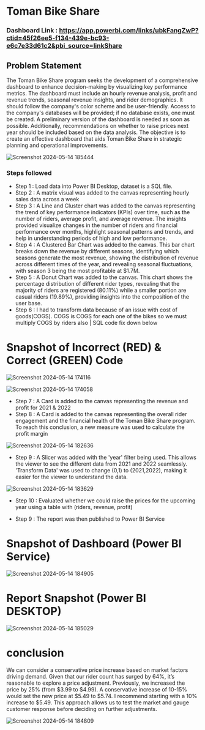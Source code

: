 
# Toman Bike Share

### Dashboard Link : https://app.powerbi.com/links/ubkFangZwP?ctid=45f26ee5-f134-439e-bc93-e6c7e33d61c2&pbi_source=linkShare

## Problem Statement

The Toman Bike Share program seeks the development of a comprehensive dashboard to enhance decision-making by visualizing key performance metrics. The dashboard must include an hourly revenue analysis, profit and revenue trends, seasonal revenue insights, and rider demographics. It should follow the company's color scheme and be user-friendly. Access to the company's databases will be provided; if no database exists, one must be created. A preliminary version of the dashboard is needed as soon as possible. Additionally, recommendations on whether to raise prices next year should be included based on the data analysis. The objective is to create an effective dashboard that aids Toman Bike Share in strategic planning and operational improvements.

![Screenshot 2024-05-14 185444](https://github.com/CyrusTruitt/CyrusTruitt/assets/169110603/8c18f4e4-dc0f-4b4c-83d7-be56104ec4fa)


### Steps followed 

- Step 1 : Load data into Power BI Desktop, dataset is a SQL file.
- Step 2 : A matrix visual was added to the canvas representing hourly sales data across a week 
- Step 3 : A Line and Cluster chart was added to the canvas representing  the trend of key performance indicators (KPIs) over time, such as the number of riders, average profit, and average revenue. The insights provided visualize changes in the number of riders and financial performance over months, highlight seasonal patterns and trends, and help in understanding periods of high and low performance.  
- Step 4 : A Clustered Bar Chart was added to the canvas. This bar chart breaks down the revenue by different seasons, identifying which seasons generate the most revenue, showing the distribution of revenue across different times of the year, and revealing seasonal fluctuations, with season 3 being the most profitable at $1.7M.   
- Step 5 : A Donut Chart was added to the canvas. This chart shows the percentage distribution of different rider types, revealing that the majority of riders are registered (80.11%) while a smaller portion are casual riders (19.89%), providing insights into the composition of the user base. 
- Step 6 : I had to transform data because of an issue with cost of goods(COGS). COGS is COGS for each one of the bikes so we must multiply COGS by riders also | SQL code fix down below 
# Snapshot of Incorrect (RED) & Correct (GREEN) Code

![Screenshot 2024-05-14 174116](https://github.com/CyrusTruitt/CyrusTruitt/assets/169110603/371fb811-20fb-41ad-a0fe-cc1194a1e5b3)

![Screenshot 2024-05-14 174058](https://github.com/CyrusTruitt/CyrusTruitt/assets/169110603/184d49da-11e5-40c8-bd9c-725fb167fdcb)


- Step 7 : A Card is added to the canvas representing the revenue and profit for 2021 & 2022
- Step 8 : A Card is added to the canvas representing the overall rider engagement and the financial health of the Toman Bike Share program. To reach this conclusion, a new measure was used to calculate the profit margin 

![Screenshot 2024-05-14 182636](https://github.com/CyrusTruitt/CyrusTruitt/assets/169110603/fc62e777-769b-4aaf-ba59-c5a81867df8c)

- Step 9 : A Slicer was added with the 'year' filter being used. This allows the viewer to see the different data from 2021 and 2022 seamlessly. 'Transform Data' was used to change (0,1) to (2021,2022), making it easier for the viewer to understand the data.

![Screenshot 2024-05-14 183629](https://github.com/CyrusTruitt/CyrusTruitt/assets/169110603/8c86bf51-5b56-4db1-9d68-b638fa09938c)

- Step 10 : Evaluated whether we could raise the prices for the upcoming year using a table with (riders, revenue, profit)

- Step 9 : The report was then published to Power BI Service


# Snapshot of Dashboard (Power BI Service)

![Screenshot 2024-05-14 184905](https://github.com/CyrusTruitt/CyrusTruitt/assets/169110603/840094ff-704f-4bc2-af9f-3e2ba7db6984)

 
 # Report Snapshot (Power BI DESKTOP)

 
![Screenshot 2024-05-14 185029](https://github.com/CyrusTruitt/CyrusTruitt/assets/169110603/8b577f8f-688d-49a3-840f-056b29ceaef3)

# conclusion

We can consider a conservative price increase based on market factors driving demand. Given that our rider count has surged by 64%, it’s reasonable to explore a price adjustment. Previously, we increased the price by 25% (from $3.99 to $4.99). A conservative increase of 10-15% would set the new price at $5.49 to $5.74. I recommend starting with a 10% increase to $5.49. This approach allows us to test the market and gauge customer response before deciding on further adjustments.

![Screenshot 2024-05-14 184809](https://github.com/CyrusTruitt/CyrusTruitt/assets/169110603/2a850db1-5640-4292-a368-8657bcef1ccc)

